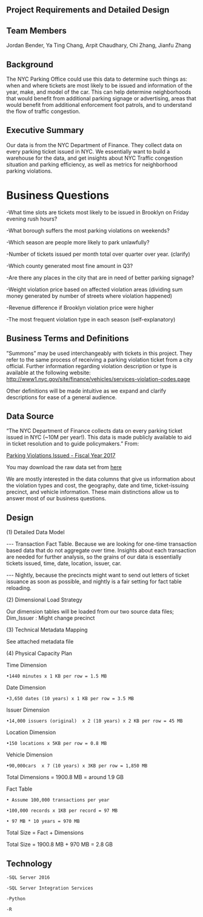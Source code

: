 Project Requirements and Detailed Design
-------------------
## Team Members

Jordan Bender, Ya Ting Chang, Arpit Chaudhary, Chi Zhang, Jianfu Zhang

## Background

The NYC Parking Office could use this data to determine such things as: when and where tickets are most likely to be issued and information of the year, make, and model of the car. This can help determine neighborhoods that would benefit from additional parking signage or advertising, areas that would benefit from additional enforcement foot patrols, and to understand the flow of traffic congestion. 

## Executive Summary 

Our data is from the NYC Department of Finance. They collect data on every parking ticket issued in NYC. We essentially want to build a warehouse for the data, and get insights about NYC Traffic congestion situation and parking efficiency, as well as metrics for neighborhood parking violations.
		 	 	 		
# Business Questions

-What time slots are tickets most likely to be issued in Brooklyn on Friday evening rush hours?

-What borough suffers the most parking violations on weekends?

-Which season are people more likely to park unlawfully?

-Number of tickets issued per month total over quarter over year. (clarify)  

-Which county generated most fine amount in Q3?

-Are there any places in the city that are in need of better parking signage?

-Weight violation price based on affected violation areas (dividing sum money generated by number of streets where violation happened)

-Revenue difference if Brooklyn violation price were higher  

-The most frequent violation type in each season (self-explanatory) 

## Business Terms and Definitions

”Summons” may be used interchangeably with tickets in this project. They refer to the same process of receiving a parking violation ticket from a city official. Further information regarding violation description or type is available at the following website: http://www1.nyc.gov/site/finance/vehicles/services-violation-codes.page

Other definitions will be made intuitive as we expand and clarify descriptions for ease of a general audience.  
 

## Data Source

“The NYC Department of Finance collects data on every parking ticket issued in NYC (~10M per year!). This data is made publicly available to aid in ticket resolution and to guide policymakers.” From: 

[Parking Violations Issued - Fiscal Year 2017](https://data.cityofnewyork.us/City-Government/Parking-Violations-Issued-Fiscal-Year-2017/2bnn-yakx)

You may download the raw data set from [here](https://drive.google.com/open?id=1zM7Lup45yjK6oZ8QLzrDU8BGf6XXdkJt)

We are mostly interested in the data columns that give us information about the violation types and cost, the geography, date and time, ticket-issuing precinct, and vehicle information. These main distinctions allow us to answer most of our business questions. 

## Design 

(1) Detailed Data Model

--- Transaction Fact Table. Because we are looking for one-time transaction based data that do not aggregate over time. Insights about each transaction are needed for further analysis, so the grains of our data is essentially tickets issued, time, date, location, issuer, car. 

--- Nightly, because the precincts might want to send out letters of ticket issuance as soon as possible, and nightly is a fair setting for fact table reloading.

(2) Dimensional Load Strategy

Our dimension tables will be loaded from our two source data files; Dim_Issuer : Might change precinct

(3) Technical Metadata Mapping

See attached metadata file

(4) Physical Capacity Plan

Time Dimension

	•1440 minutes x 1 KB per row = 1.5 MB

Date Dimension

	•3,650 dates (10 years) x 1 KB per row = 3.5 MB

Issuer Dimension

	•14,000 issuers (original)  x 2 (10 years) x 2 KB per row = 45 MB

Location Dimension

	•150 locations x 5KB per row = 0.8 MB

Vehicle Dimension

	•90,000cars  x 7 (10 years) x 3KB per row = 1,850 MB


Total Dimensions = 1900.8 MB = around 1.9 GB

Fact Table

	• Assume 100,000 transactions per year

	•100,000 records x 1KB per record = 97 MB

	• 97 MB * 10 years = 970 MB

Total Size = Fact + Dimensions

Total Size = 1900.8 MB + 970 MB = 2.8 GB

## Technology

	-SQL Server 2016

	-SQL Server Integration Services

	-Python

	-R
